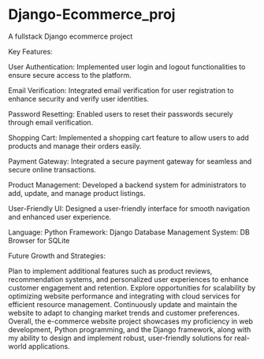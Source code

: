 # Django-Ecommerce_proj
A fullstack Django ecommerce project

Key Features:

User Authentication: Implemented user login and logout functionalities to ensure secure access to the platform.

Email Verification: Integrated email verification for user registration to enhance security and verify user identities.

Password Resetting: Enabled users to reset their passwords securely through email verification.

Shopping Cart: Implemented a shopping cart feature to allow users to add products and manage their orders easily.

Payment Gateway: Integrated a secure payment gateway for seamless and secure online transactions.

Product Management: Developed a backend system for administrators to add, update, and manage product listings.

User-Friendly UI: Designed a user-friendly interface for smooth navigation and enhanced user experience.


Language: Python
Framework: Django
Database Management System: DB Browser for SQLite

Future Growth and Strategies:

Plan to implement additional features such as product reviews, recommendation systems, and personalized user experiences to enhance customer engagement and retention.
Explore opportunities for scalability by optimizing website performance and integrating with cloud services for efficient resource management.
Continuously update and maintain the website to adapt to changing market trends and customer preferences.
Overall, the e-commerce website project showcases my proficiency in web development, Python programming, and the Django framework, along with my ability to design and implement robust, user-friendly solutions for real-world applications.
